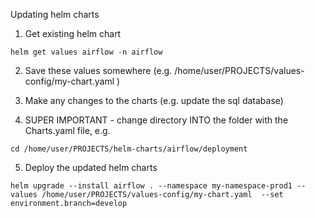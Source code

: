 Updating helm charts

1. Get existing helm chart 

```
helm get values airflow -n airflow
```

2. Save these values somewhere (e.g. /home/user/PROJECTS/values-config/my-chart.yaml )

3. Make any changes to the charts (e.g. update the sql database)

4. SUPER IMPORTANT - change directory INTO the folder with the Charts.yaml file, e.g.

```
cd /home/user/PROJECTS/helm-charts/airflow/deployment
```

5. Deploy the updated helm charts 
```
helm upgrade --install airflow . --namespace my-namespace-prod1 --values /home/user/PROJECTS/values-config/my-chart.yaml  --set environment.branch=develop
```
